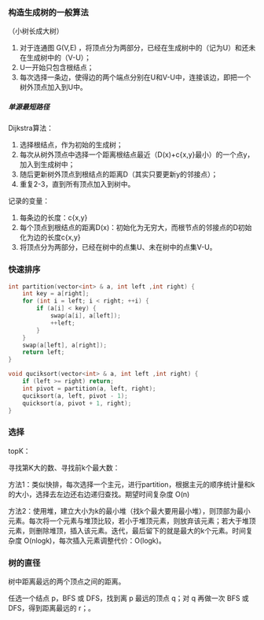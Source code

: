 ### 构造生成树的一般算法

（小树长成大树）

1. 对于连通图 G(V,E) ，将顶点分为两部分，已经在生成树中的（记为U）和还未在生成树中的（V-U）；
2. U一开始只包含根结点；
3. 每次选择一条边，使得边的两个端点分别在U和V-U中，连接该边，即把一个树外顶点加入到U中。



##### 单源最短路径

Dijkstra算法：

1. 选择根结点，作为初始的生成树；
2. 每次从树外顶点中选择一个距离根结点最近（D(x)+c{x,y}最小）的一个点y，加入到生成树中；
3. 随后更新树外顶点到根结点的距离D（其实只要更新y的邻接点）；
4. 重复2-3，直到所有顶点加入到树中。

记录的变量：

1. 每条边的长度：c{x,y}
2. 每个顶点到根结点的距离D(x)：初始化为无穷大，而根节点的邻接点的D初始化为边的长度c{x,y}
3. 将顶点分为两部分，已经在树中的点集U、未在树中的点集V-U。



### 快速排序

```c++
int partition(vector<int> & a, int left ,int right) {
    int key = a[right];
    for (int i = left; i < right; ++i) {
        if (a[i] < key) {
            swap(a[i], a[left]);
            ++left;
        }
    }
    swap(a[left], a[right]);
    return left;
}

void quciksort(vector<int> & a, int left ,int right) {
    if (left >= right) return;
    int pivot = partition(a, left, right);
    quciksort(a, left, pivot - 1);
    quicksort(a, pivot + 1, right);
}
```





### 选择

topK：

寻找第K大的数、寻找前k个最大数：

方法1：类似快排，每次选择一个主元，进行partition，根据主元的顺序统计量和k的大小，选择去左边还右边递归查找。期望时间复杂度 O(n)

方法2：使用堆，建立大小为k的最小堆（找k个最大要用最小堆），则顶部为最小元素。每次将一个元素与堆顶比较，若小于堆顶元素，则放弃该元素；若大于堆顶元素，则删除堆顶，插入该元素。迭代，最后留下的就是最大的k个元素。时间复杂度 O(nlogk)，每次插入元素调整代价：O(logk)。



### 树的直径

树中距离最远的两个顶点之间的距离。

任选一个结点 p，BFS 或 DFS，找到离 p 最远的顶点 q；对 q 再做一次 BFS 或 DFS，得到距离最远的 r；。